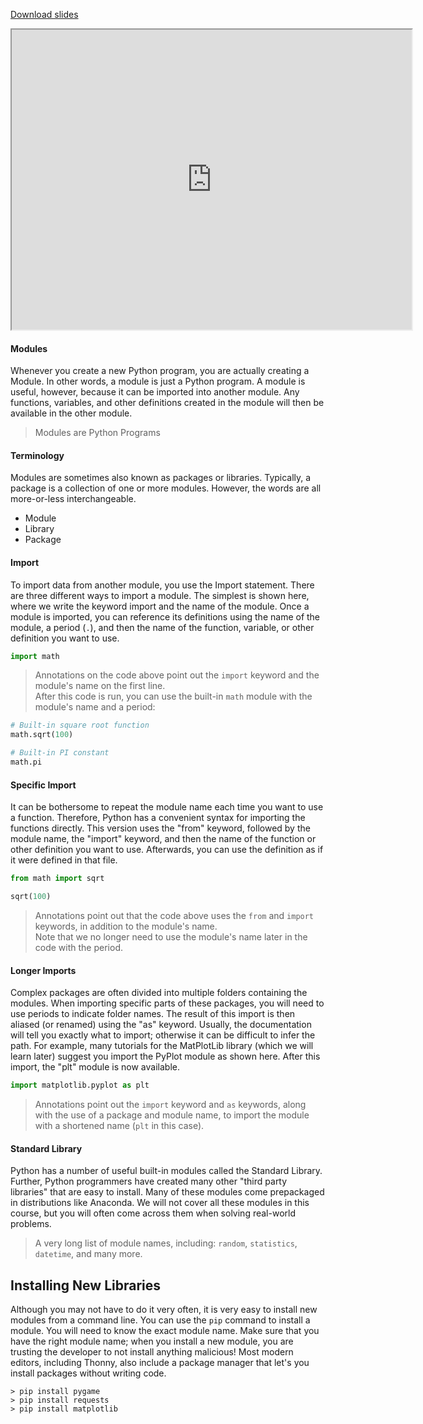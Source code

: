 
[Download slides](Modules.pdf)


<iframe style="width: 640px; height: 480px;" width="300" height="150" allowfullscreen="allowfullscreen" webkitallowfullscreen="webkitallowfullscreen" mozallowfullscreen="mozallowfullscreen"
title="Introduction.pdf"
src="https://www.youtube.com/embed/WBRRQtyg1VM?feature=oembed&amp;rel=0" 
></iframe>


#### Modules

Whenever you create a new Python program, you are actually creating a Module.
In other words, a module is just a Python program.
A module is useful, however, because it can be imported into another module.
Any functions, variables, and other definitions created in the module will then be available in the other module.

> Modules are Python Programs

#### Terminology

Modules are sometimes also known as packages or libraries.
Typically, a package is a collection of one or more modules.
However, the words are all more-or-less interchangeable.

* Module
* Library
* Package

#### Import

To import data from another module, you use the Import statement.
There are three different ways to import a module.
The simplest is shown here, where we write the keyword import and the name of the module.
Once a module is imported, you can reference its definitions using the name of the module, a period (`.`), and then the name of the function, variable, or other definition you want to use.

```python
import math
```

> Annotations on the code above point out the `import` keyword and the module's name on the first line.  
> After this code is run, you can use the built-in `math` module with the module's name and a period:

```python
# Built-in square root function
math.sqrt(100)

# Built-in PI constant
math.pi
```

#### Specific Import

It can be bothersome to repeat the module name each time you want to use a function.
Therefore, Python has a convenient syntax for importing the functions directly.
This version uses the "from" keyword, followed by the module name, the "import" keyword, and then the name of the function or other definition you want to use.
Afterwards, you can use the definition as if it were defined in that file.

```python
from math import sqrt

sqrt(100)
```

> Annotations point out that the code above uses the `from` and `import` keywords, in addition to the module's name.  
> Note that we no longer need to use the module's name later in the code with the period.

#### Longer Imports

Complex packages are often divided into multiple folders containing the modules.
When importing specific parts of these packages, you will need to use periods to indicate folder names.
The result of this import is then aliased (or renamed) using the "as" keyword.
Usually, the documentation will tell you exactly what to import; otherwise it can be difficult to infer the path.
For example, many tutorials for the MatPlotLib library (which we will learn later) suggest you import the PyPlot module as shown here.
After this import, the "plt" module is now available.

```python
import matplotlib.pyplot as plt
```

> Annotations point out the `import` keyword and `as` keywords, along with the use of a package and module name, to import the module with a shortened name (`plt` in this case).

#### Standard Library

Python has a number of useful built-in modules called the Standard Library.
Further, Python programmers have created many other "third party libraries" that are easy to install.
Many of these modules come prepackaged in distributions like Anaconda.
We will not cover all these modules in this course, but you will often come across them when solving real-world problems.

> A very long list of module names, including: `random`, `statistics`, `datetime`, and many more.

## Installing New Libraries

Although you may not have to do it very often, it is very easy to install new modules from a command line.
You can use the `pip` command to install a module.
You will need to know the exact module name.
Make sure that you have the right module name; when you install a new module, you are trusting the developer to not install anything malicious!
Most modern editors, including Thonny, also include a package manager that let's you install packages without writing code.

```
> pip install pygame
> pip install requests
> pip install matplotlib
```
